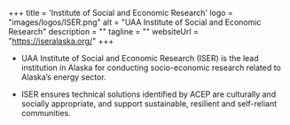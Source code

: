 +++
title = 'Institute of Social and Economic Research'
logo = "images/logos/ISER.png"
alt = "UAA Institute of Social and Economic Research"
description = ""
tagline = ""
websiteUrl = "https://iseralaska.org/"
+++
* UAA Institute of Social and Economic Research (ISER) is the lead institution in Alaska for conducting socio-economic research related to Alaska’s energy sector. 

* ISER ensures technical solutions identified by ACEP are culturally and socially appropriate, and support sustainable, resilient and self-reliant communities. 
